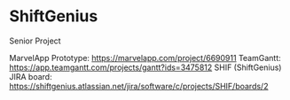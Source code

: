 # ShiftGenius
Senior Project

MarvelApp Prototype: https://marvelapp.com/project/6690911
TeamGantt: https://app.teamgantt.com/projects/gantt?ids=3475812
SHIF (ShiftGenius) JIRA board: https://shiftgenius.atlassian.net/jira/software/c/projects/SHIF/boards/2
